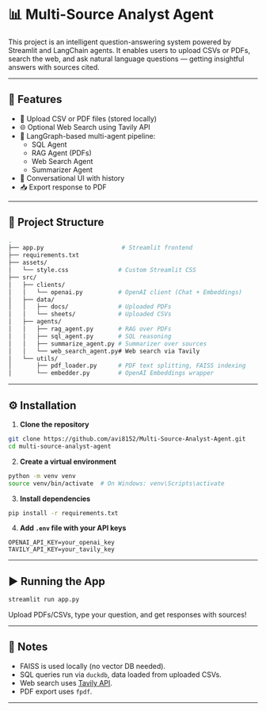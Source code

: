 
# 📊 Multi-Source Analyst Agent

This project is an intelligent question-answering system powered by Streamlit and LangChain agents. It enables users to upload CSVs or PDFs, search the web, and ask natural language questions — getting insightful answers with sources cited.

---

## 🚀 Features

- 📁 Upload CSV or PDF files (stored locally)
- 🌐 Optional Web Search using Tavily API
- 🤖 LangGraph-based multi-agent pipeline:
  - SQL Agent
  - RAG Agent (PDFs)
  - Web Search Agent
  - Summarizer Agent
- 📜 Conversational UI with history
- 📥 Export response to PDF

---

## 🧠 Project Structure

```bash
.
├── app.py                      # Streamlit frontend
├── requirements.txt
├── assets/
│   └── style.css              # Custom Streamlit CSS
├── src/
│   ├── clients/
│   │   └── openai.py          # OpenAI client (Chat + Embeddings)
│   ├── data/
│   │   ├── docs/              # Uploaded PDFs
│   │   └── sheets/            # Uploaded CSVs
│   ├── agents/
│   │   ├── rag_agent.py       # RAG over PDFs
│   │   ├── sql_agent.py       # SQL reasoning
│   │   ├── summarize_agent.py # Summarizer over sources
│   │   └── web_search_agent.py# Web search via Tavily
│   └── utils/
│       ├── pdf_loader.py      # PDF text splitting, FAISS indexing
│       └── embedder.py        # OpenAI Embeddings wrapper
```

---

## ⚙️ Installation

1. **Clone the repository**
```bash
git clone https://github.com/avi8152/Multi-Source-Analyst-Agent.git
cd multi-source-analyst-agent
```

2. **Create a virtual environment**
```bash
python -m venv venv
source venv/bin/activate  # On Windows: venv\Scripts\activate
```

3. **Install dependencies**
```bash
pip install -r requirements.txt
```

4. **Add `.env` file with your API keys**
```env
OPENAI_API_KEY=your_openai_key
TAVILY_API_KEY=your_tavily_key
```

---

## ▶️ Running the App

```bash
streamlit run app.py
```

Upload PDFs/CSVs, type your question, and get responses with sources!

---

## 📌 Notes

- FAISS is used locally (no vector DB needed).
- SQL queries run via `duckdb`, data loaded from uploaded CSVs.
- Web search uses [Tavily API](https://app.tavily.com/).
- PDF export uses `fpdf`.

---


